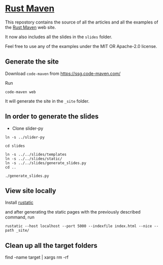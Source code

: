 # [Rust Maven](https://rust.code-maven.com/)


This repostory contains the source of all the articles and all the examples of the [Rust Maven](https://rust.code-maven.com/) web site.

It now also includes all the slides in the `slides` folder.

Feel free to use any of the examples under the MIT OR Apache-2.0 license.

## Generate the site

Download `code-maven` from https://ssg.code-maven.com/

Run

```
code-maven web
```

It will generate the site in the `_site` folder.


## In order to generate the slides

* Clone slider-py

```
ln -s ../slider-py
```

```
cd slides

ln -s ../../slides/templates
ln -s ../../slides/static/
ln -s ../../slides/generate_slides.py
cd ..
```

```
./generate_slides.py
```

## View site locally

Install [rustatic](https://rustatic.code-maven.com/)

and after generating the static pages with the previously described command, run

```
rustatic --host localhost --port 5000 --indexfile index.html --nice --path _site/
```

## Clean up all the target folders

find -name target | xargs rm -rf
